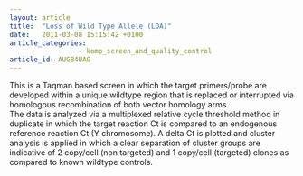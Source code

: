 ```yaml
---
layout: article
title:  "Loss of Wild Type Allele (LOA)"
date:   2011-03-08 15:15:42 +0100
article_categories:
                 - komp_screen_and_quality_control
article_id: AUG84UAG
---
```


This is a Taqman based screen in which the target primers/probe are developed within a unique wildtype region that is replaced or interrupted via homologous recombination of both vector homology arms.  
The data is analyzed via a multiplexed relative cycle threshold method in duplicate in which the target reaction Ct is compared to an endogenous reference reaction Ct (Y chromosome).  A delta Ct is plotted and cluster analysis is applied in which a clear separation of cluster groups are indicative of 2 copy/cell (non targeted) and 1 copy/cell (targeted) clones as compared to known wildtype controls.  